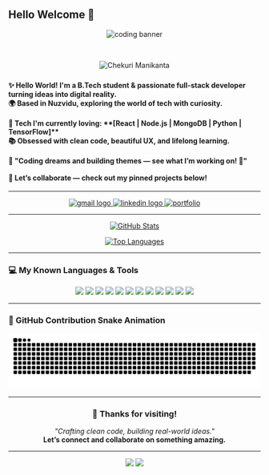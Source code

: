 ## Hello Welcome 👋
<p align="center">
  <img src="https://miro.medium.com/v2/resize:fit:1358/1*kPMZb3y4-7bHFY5wpSZShQ.jpeg" width="60%" alt="coding banner"/>
</p>


<br clear="both">

<p align="center">
  <img src="https://img.shields.io/badge/Chekuri%20Manikanta-24292E?style=for-the-badge&logo=github&logoColor=white" alt="Chekuri Manikanta" />
</p>

### 
<h4 align="left">
✨ Hello World! I'm a B.Tech student & passionate full-stack developer turning ideas into digital reality.  
<br>🌍 Based in Nuzvidu, exploring the world of tech with curiosity.  
<br><br>🔧 Tech I'm currently loving: **[React | Node.js | MongoDB | Python | TensorFlow]**  
<br>📚 Obsessed with clean code, beautiful UX, and lifelong learning.  
<br><br>🧠 "Coding dreams and building themes — see what I’m working on! 💫"  
<br><br>🚀 Let’s collaborate — check out my pinned projects below!  
</h4>

---

<div align="center">
  <a href="mailto:chekuri.dm@gmail.com" target="_blank">
    <img src="https://img.shields.io/static/v1?message=Gmail&logo=gmail&label=&color=D14836&logoColor=white&labelColor=&style=for-the-badge" height="35" alt="gmail logo" />
  </a>
  <a href="https://www.linkedin.com/in/dange-manikanta-chekuri-33861726a" target="_blank">
    <img src="https://img.shields.io/static/v1?message=LinkedIn&logo=linkedin&label=&color=0077B5&logoColor=white&labelColor=&style=for-the-badge" height="35" alt="linkedin logo" />
  </a>
  <a href="https://chekuridangemanikanta.vercel.app/" target="_blank">
    <img src="https://img.shields.io/static/v1?message=Portfolio&logo=vercel&label=&color=000000&logoColor=white&labelColor=&style=for-the-badge" height="35" alt="portfolio" />
  </a>
</div>

---

<p align="center">
  <a href="https://github.com/chekuri-manikanta">
    <img src="https://github-readme-stats.vercel.app/api?username=chekuri-manikanta&show_icons=true&theme=dark" alt="GitHub Stats" />
  </a>
</p>

<p align="center">
  <a href="https://github.com/chekuri-manikanta">
    <img src="https://github-readme-stats.vercel.app/api/top-langs/?username=chekuri-manikanta&layout=compact&theme=light" alt="Top Languages" />
  </a>
</p>

---

### 💻 My Known Languages & Tools

<p align="center">
  <img src="https://img.shields.io/badge/Python-3776AB?style=for-the-badge&logo=python&logoColor=white" />
  <img src="https://img.shields.io/badge/JavaScript-F7DF1E?style=for-the-badge&logo=javascript&logoColor=black" />
  <img src="https://img.shields.io/badge/HTML5-E34F26?style=for-the-badge&logo=html5&logoColor=white" />
  <img src="https://img.shields.io/badge/CSS3-1572B6?style=for-the-badge&logo=css3&logoColor=white" />
  <img src="https://img.shields.io/badge/React-61DAFB?style=for-the-badge&logo=react&logoColor=black" />
  <img src="https://img.shields.io/badge/Node.js-339933?style=for-the-badge&logo=node.js&logoColor=white" />
  <img src="https://img.shields.io/badge/MongoDB-4EA94B?style=for-the-badge&logo=mongodb&logoColor=white" />
  <img src="https://img.shields.io/badge/MySQL-4479A1?style=for-the-badge&logo=mysql&logoColor=white" />
  <img src="https://img.shields.io/badge/TensorFlow-FF6F00?style=for-the-badge&logo=tensorflow&logoColor=white" />
  <img src="https://img.shields.io/badge/Git-F05032?style=for-the-badge&logo=git&logoColor=white" />
  <img src="https://img.shields.io/badge/Vercel-000000?style=for-the-badge&logo=vercel&logoColor=white" />
  <img src="https://img.shields.io/badge/AWS-232F3E?style=for-the-badge&logo=amazon-aws&logoColor=white" />
</p>

---

### 🐍 GitHub Contribution Snake Animation

<picture>
  <source media="(prefers-color-scheme: dark)" srcset="https://raw.githubusercontent.com/platane/snk/output/github-contribution-grid-snake-dark.svg" />
  <source media="(prefers-color-scheme: light)" srcset="https://raw.githubusercontent.com/platane/snk/output/github-contribution-grid-snake.svg" />
  <img alt="github contribution grid snake animation" src="https://raw.githubusercontent.com/platane/snk/output/github-contribution-grid-snake.svg" />
</picture>

---

<h3 align="center">🙏 Thanks for visiting!</h3>

<p align="center">
  <i>"Crafting clean code, building real-world ideas."</i><br>
  <b>Let’s connect and collaborate on something amazing.</b>
</p>

---

<p align="center">
  <img src="https://img.shields.io/badge/Made%20with-Markdown-1f425f.svg?style=for-the-badge" height="28" />
  <img src="https://img.shields.io/badge/Powered%20by-GitHub%20Actions-blue?style=for-the-badge&logo=github-actions&logoColor=white" height="28" />
</p>
